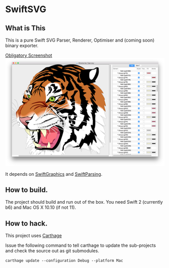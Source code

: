 # SwiftSVG

## What is This

This is a pure Swift SVG Parser, Renderer, Optimiser and (coming soon) binary exporter.

[Obligatory Screenshot ![Obligatory Screenshot](Documentation/Screenshot_1.png)](Documentation/Screenshot_1.png)

It depends on [SwiftGraphics](https://github.com/schwa/SwiftGraphics) and [SwiftParsing](https://github.com/schwa/SwiftParsing).

## How to build.

The project should build and run out of the box. You need Swift 2 (currently b6) and Mac OS X 10.10 (if not 11).

## How to hack.

This project uses [Carthage](https://github.com/Carthage/Carthage)

Issue the following command to tell carthage to update the sub-projects and check the source out as git submodules.

```
carthage update --configuration Debug --platform Mac
```
